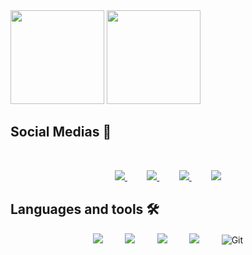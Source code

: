<div>
  <img height="150em" src="https://github-readme-stats.vercel.app/api?username=lessamatheuss01&show_icons=true&theme=tokyonight&include_all_commits=true&count_private=true"/>
  <img height="150em" src="https://github-readme-stats.vercel.app/api/top-langs/?username=lessamatheuss01&layout=compact&langs_count=16&theme=tokyonight"/>
</div>

##  **Social Medias** :iphone: 

<br>
<div>
<p align="center">
    <a href="https://github.com/lessamatheuss01/">
        <img  src="https://img.shields.io/badge/github-%23100000.svg?&style=for-the-badge&logo=github&logoColor=white&link=mailto:https://github.com/lessamatheuss01">
    </a>
    &nbsp;&nbsp;&nbsp;&nbsp;&nbsp;&nbsp;&nbsp;
    <a href="mailto:matheus.lessa@sptech.school">
        <img src="https://img.shields.io/badge/gmail-D14836?&style=for-the-badge&logo=gmail&logoColor=white&link=mailto:matheus.lessa@sptech.school">
    </a>
    &nbsp;&nbsp;&nbsp;&nbsp;&nbsp;&nbsp;&nbsp;
    <a href="https://www.linkedin.com/in/matheuslessa22/">
        <img src="https://img.shields.io/badge/linkedin-%230077B5.svg?&style=for-the-badge&logo=linkedin&logoColor=white&link=mailto:https://www.linkedin.com/in/matheuslessa22/">
    </a>
   &nbsp;&nbsp;&nbsp;&nbsp;&nbsp;&nbsp;&nbsp;
    <a href="https://www.instagram.com/matheusssx_/">
      <img src="https://img.shields.io/badge/Instagram-E4405F?style=for-the-badge&logo=instagram&logoColor=white&link=mailto:https://www.instagram.com/matheusssx_/">
    </a>
</p>

  ## Languages and tools :hammer_and_wrench:

<p align="center">
    <img src="https://img.shields.io/badge/HTML5-E34F26?style=for-the-badge&logo=html5&logoColor=white">  
    &nbsp;&nbsp;&nbsp;&nbsp;&nbsp;&nbsp;&nbsp;
    <img src="https://img.shields.io/badge/CSS3-1572B6?style=for-the-badge&logo=css3&logoColor=white">
    &nbsp;&nbsp;&nbsp;&nbsp;&nbsp;&nbsp;&nbsp;
    <img src="https://img.shields.io/badge/JavaScript-323330?style=for-the-badge&logo=javascript&logoColor=F7DF1E">
    &nbsp;&nbsp;&nbsp;&nbsp;&nbsp;&nbsp;&nbsp;
    <img src="https://img.shields.io/badge/MySQL-00000F?style=for-the-badge&logo=mysql&logoColor=white">
    &nbsp;&nbsp;&nbsp;&nbsp;&nbsp;&nbsp;&nbsp;
    <img alt="Git" src="https://img.shields.io/badge/git-%23F05033.svg?style=for-the-badge&logo=git&logoColor=white"/>
</p>
  

